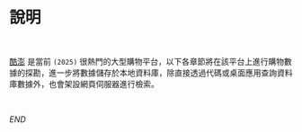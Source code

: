 # 說明

<br>

[酷澎](https://www.tw.coupang.com/) 是當前 `(2025)` 很熱門的大型購物平台，以下各章節將在該平台上進行購物數據的探勘，進一步將數據儲存於本地資料庫，除直接透過代碼或桌面應用查詢資料庫數據外，也會架設網頁伺服器進行檢索。

<br>

_END_